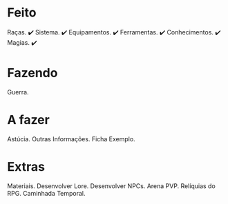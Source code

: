 # Feito

Raças. ✔️
Sistema. ✔️
Equipamentos. ✔️
Ferramentas. ✔️
Conhecimentos. ✔️
Magias. ✔️

# Fazendo

Guerra.

# A fazer

Astúcia.
Outras Informações.
Ficha Exemplo.

# Extras

Materiais.
Desenvolver Lore.
Desenvolver NPCs.
Arena PVP.
Relíquias do RPG.
Caminhada Temporal.